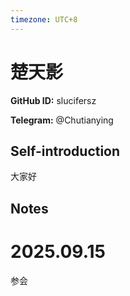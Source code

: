 ```yaml
---
timezone: UTC+8
---
```


# 楚天影

**GitHub ID:** slucifersz

**Telegram:** @Chutianying

## Self-introduction

大家好

## Notes
<!-- Content_START -->
# 2025.09.15
<!-- DAILY_CHECKIN_2025-09-15_START -->
参会
<!-- DAILY_CHECKIN_2025-09-15_END -->
<!-- Content_END -->
